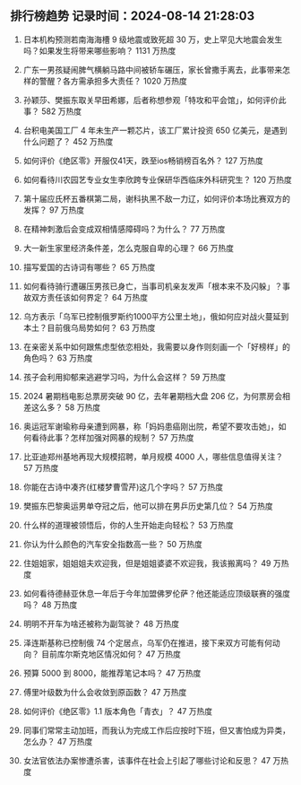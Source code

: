 
## 排行榜趋势 记录时间：2024-08-14 21:28:03
  
  1. 日本机构预测若南海海槽 9 级地震或致死超 30 万，史上罕见大地震会发生吗？如果发生将带来哪些影响？ 1131 万热度
    
  2. 广东一男孩疑闹脾气横躺马路中间被轿车碾压，家长曾撒手离去，此事带来怎样的警醒？各方需承担多大责任？ 1020 万热度
    
  3. 孙颖莎、樊振东取关早田希娜，后者称想参观「特攻和平会馆」，如何评价此事？ 582 万热度
    
  4. 台积电美国工厂 4 年未生产一颗芯片，该工厂累计投资 650 亿美元，是遇到什么问题了？ 452 万热度
    
  5. 如何评价《绝区零》开服仅41天，跌至ios畅销榜百名外？ 127 万热度
    
  6. 如何看待川农园艺专业女生李欣跨专业保研华西临床外科研究生？ 120 万热度
    
  7. 第十届应氏杯五番棋第二局，谢科执黑不敌一力辽，如何评价本场比赛双方的发挥？ 97 万热度
    
  8. 在精神刺激后会变成双相情感障碍吗？为什么？ 77 万热度
    
  9. 大一新生家里经济条件差，怎么克服自卑的心理？ 66 万热度
    
  10. 描写爱国的古诗词有哪些？ 65 万热度
    
  11. 如何看待骑行遭碾压男孩已身亡，当事司机亲友发声「根本来不及闪躲」？事故双方责任该如何界定？ 64 万热度
    
  12. 乌方表示「乌军已控制俄罗斯约1000平方公里土地」，俄如何应对战火蔓延到本土？目前俄乌局势如何？ 63 万热度
    
  13. 在亲密关系中如何跟焦虑型依恋相处，我需要以身作则刻画一个「好榜样」的角色吗？ 63 万热度
    
  14. 孩子会利用抑郁来逃避学习吗，为什么会这样？ 59 万热度
    
  15. 2024 暑期档电影总票房突破 90 亿，去年暑期档大盘 206 亿，为何票房会相差这么多？ 58 万热度
    
  16. 奥运冠军谢瑜称母亲遭到网暴，称「妈妈患癌刚出院，希望不要攻击她」，如何看待此事？怎样加强对网暴的规制？ 57 万热度
    
  17. 比亚迪郑州基地再现大规模招聘，单月规模 4000 人，哪些信息值得关注？ 57 万热度
    
  18. 你能在古诗中凑齐(红楼梦曹雪芹)这几个字吗？ 57 万热度
    
  19. 樊振东巴黎奥运男单夺冠之后，他可以排在男乒历史第几位？ 54 万热度
    
  20. 什么样的道理被领悟后，你的人生开始走向轻松？ 53 万热度
    
  21. 你认为什么颜色的汽车安全指数高一些？ 50 万热度
    
  22. 住姐姐家，姐姐姐夫欢迎我，但是姐姐婆婆不欢迎我，我该搬离吗？ 49 万热度
    
  23. 如何看待德赫亚休息一年后于今年加盟佛罗伦萨？他还能适应顶级联赛的强度吗？ 48 万热度
    
  24. 明明不开车为啥还被称为副驾驶？ 48 万热度
    
  25. 泽连斯基称已控制俄 74 个定居点，乌军仍在推进，接下来双方可能有何动向？ 目前库尔斯克地区情况如何？ 47 万热度
    
  26. 预算 5000 到 8000，能推荐笔记本吗？ 47 万热度
    
  27. 傅里叶级数为什么会收敛到原函数？ 47 万热度
    
  28. 如何评价《绝区零》1.1 版本角色「青衣」？ 47 万热度
    
  29. 同事们常常主动加班，而我认为完成工作后应按时下班，但又害怕成为异类，怎么办？ 47 万热度
    
  30. 女法官依法办案惨遭杀害，该事件在社会上引起了哪些讨论和反思？ 47 万热度
    